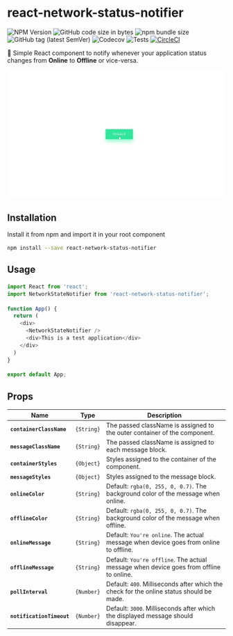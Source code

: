 # react-network-status-notifier

![NPM Version](https://img.shields.io/badge/npm-v1.0.1-blue) ![GitHub code size in bytes](https://img.shields.io/github/languages/code-size/Codebrahma/react-network-status-notifier?color=green) ![npm bundle size](https://img.shields.io/bundlephobia/min/react-network-status-notifier) ![GitHub tag (latest SemVer)](https://img.shields.io/github/tag/Codebrahma/react-network-status-notifier?color=orange) ![Codecov](https://img.shields.io/badge/coverage-100%-success) ![Tests](https://img.shields.io/badge/tests-passing-success) [![CircleCI](https://circleci.com/gh/Codebrahma/react-network-status-notifier.svg?style=svg)](https://circleci.com/gh/Codebrahma/react-network-status-notifier)

🔔 Simple React component to notify whenever your application status changes from **Online** to **Offline** or vice-versa.

<img src="demo.gif" width="800px" alt="" />

## Installation

Install it from npm and import it in your root component

```bash
npm install --save react-network-status-notifier
```

## Usage

```Javascript
import React from 'react';
import NetworkStateNotifier from 'react-network-status-notifier';

function App() {
  return (
    <div>
      <NetworkStateNotifier />
      <div>This is a test application</div>
    </div>
  )
}

export default App;
```

## Props

Name                     |Type      |Description 
-------------------------|----------|-----------
**`containerClassName`** |`{String}`|The passed className is assigned to the outer container of the component.
**`messageClassName`**   |`{String}`|The passed className is assigned to each message block.
**`containerStyles`**    |`{Object}`|Styles assigned to the container of the component.
**`messageStyles`**      |`{Object}`|Styles assigned to the message block.
**`onlineColor`**        |`{String}`|Default: `rgba(0, 255, 0, 0.7)`. The background color of the message when online.
**`offlineColor`**       |`{String}`|Default: `rgba(0, 255, 0, 0.7)`. The background color of the message when offline.
**`onlineMessage`**      |`{String}`|Default: `You're online`. The actual message when device goes from online to offline.
**`offlineMessage`**     |`{String}`|Default: `You're offline`. The actual message when device goes from offline to online.
**`pollInterval`**       |`{Number}`|Default: `400`. Milliseconds after which the check for the online status should be made.
**`notificationTimeout`**|`{Number}`|Default: `3000`. Milliseconds after which the displayed message should disappear.
